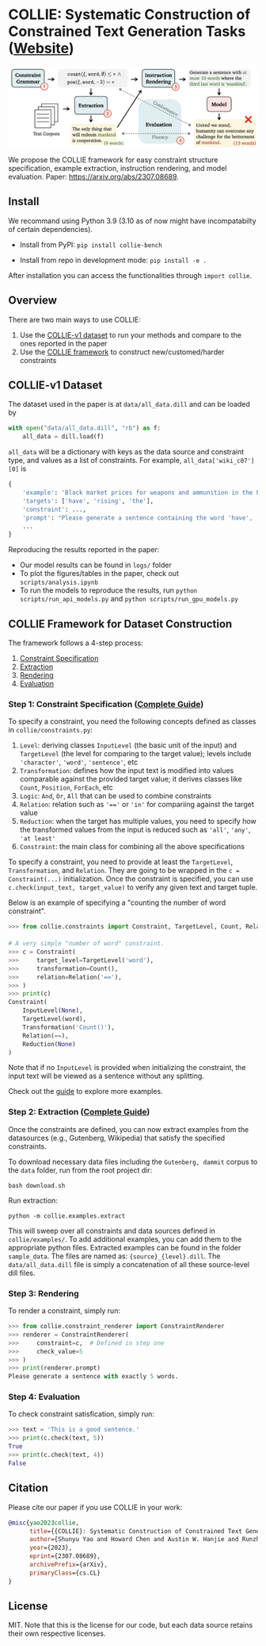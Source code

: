 # COLLIE: Systematic Construction of Constrained Text Generation Tasks ([Website](https://collie-benchmark.github.io/))

![teaser](./teaser.png)

We propose the COLLIE framework for easy constraint structure specification, example extraction, instruction rendering, and model evaluation. Paper: https://arxiv.org/abs/2307.08689.


## Install
We recommand using Python 3.9 (3.10 as of now might have incompatabilty of certain dependencies). 

* Install from PyPI: `pip install collie-bench`

* Install from repo in development mode: `pip install -e .`

After installation you can access the functionalities through `import collie`.

## Overview

There are two main ways to use COLLIE:
1. Use the [COLLIE-v1 dataset](#collie-v1-dataset) to run your methods and compare to the ones reported in the paper
2. Use the [COLLIE framework](#collie-framework-for-dataset-construction) to construct new/customed/harder constraints


## COLLIE-v1 Dataset

The dataset used in the paper is at `data/all_data.dill` and can be loaded by 
```python
with open("data/all_data.dill", "rb") as f:
    all_data = dill.load(f)
```

`all_data` will be a dictionary with keys as the data source and constraint type, and values as a list of constraints. For example, `all_data['wiki_c07'][0]` is

```python
{
    'example': 'Black market prices for weapons and ammunition in the Palestinian Authority-controlled areas have been rising, necessitating outside funding for the operation.', 
    'targets': ['have', 'rising', 'the'], 
    'constraint': ..., 
    'prompt': "Please generate a sentence containing the word 'have', 'rising', 'the'.", 
    ...
}
```

Reproducing the results reported in the paper:
- Our model results can be found in `logs/` folder
- To plot the figures/tables in the paper, check out `scripts/analysis.ipynb`
- To run the models to reproduce the results, run `python scripts/run_api_models.py` and `python scripts/run_gpu_models.py`


## COLLIE Framework for Dataset Construction

The framework follows a 4-step process:
1. [Constraint Specification](#step-1-constraint-specification-complete-guide)
2. [Extraction](#step-2-extraction-complete-guide)
3. [Rendering](#step-3-rendering)
4. [Evaluation](#step-4-evaluation)


### Step 1: Constraint Specification ([Complete Guide](docs/constraint_spec.md))

To specify a constraint, you need the following concepts defined as classes in `collie/constraints.py`:
1. `Level`: deriving classes `InputLevel` (the basic unit of the input) and `TargetLevel` (the level for comparing to the target value); levels include `'character'`, `'word'`, `'sentence'`, etc
2. `Transformation`: defines how the input text is modified into values comparable against the provided target value; it derives classes like `Count`, `Position`, `ForEach`, etc
3. `Logic`: `And`, `Or`, `All` that can be used to combine constraints
4. `Relation`: relation such as `'=='` or `'in'` for compariing against the target value
5. `Reduction`: when the target has multiple values, you need to specify how the transformed values from the input is reduced such as `'all'`, `'any'`, `'at least'`
6. `Constraint`: the main class for combining all the above specifications

To specify a constraint, you need to provide at least the `TargetLevel`, `Transformation`, and `Relation`.
They are going to be wrapped in the `c = Constraint(...)` initialization. Once the constraint is specified, you can use `c.check(input_text, target_value)` to verify any given text and target tuple.

Below is an example of specifying a "counting the number of word constraint".
```python
>>> from collie.constraints import Constraint, TargetLevel, Count, Relation

# A very simple "number of word" constraint.
>>> c = Constraint(
>>>     target_level=TargetLevel('word'),
>>>     transformation=Count(), 
>>>     relation=Relation('=='),
>>> )
>>> print(c)
Constraint(
    InputLevel(None),
    TargetLevel(word),
    Transformation('Count()'),
    Relation(==),
    Reduction(None)
)
```
Note that if no `InputLevel` is provided when initializing the constraint, the input text will be viewed as a sentence without any splitting.

Check out the [guide](docs/constraint_spec.md) to explore more examples.


### Step 2: Extraction ([Complete Guide](./docs/extraction.md))
Once the constraints are defined, you can now extract examples from the datasources (e.g., Gutenberg, Wikipedia) that satisfy the specified constraints.

To download necessary data files including the `Gutenberg, dammit` corpus to the `data` folder, run from the root project dir:
```
bash download.sh
```

Run extraction:
```
python -m collie.examples.extract
```
This will sweep over all constraints and data sources defined in `collie/examples/`. To add additional examples, you can add them to the appropriate python files.
Extracted examples can be found in the folder `sample_data`. The files are named as: `{source}_{level}.dill`. The `data/all_data.dill` file is simply a concatenation of all these source-level dill files.

### Step 3: Rendering

To render a constraint, simply run: 
```python
>>> from collie.constraint_renderer import ConstraintRenderer
>>> renderer = ConstraintRenderer(
>>>     constraint=c,  # Defined in step one
>>>     check_value=5
>>> )
>>> print(renderer.prompt)
Please generate a sentence with exactly 5 words.
```

### Step 4: Evaluation

To check constraint satisfication, simply run:
```python
>>> text = 'This is a good sentence.'
>>> print(c.check(text, 5))
True
>>> print(c.check(text, 4))
False
```
## Citation
Please cite our paper if you use COLLIE in your work:

```bibtex
@misc{yao2023collie,
      title={{COLLIE}: Systematic Construction of Constrained Text Generation Tasks}, 
      author={Shunyu Yao and Howard Chen and Austin W. Hanjie and Runzhe Yang and Karthik Narasimhan},
      year={2023},
      eprint={2307.08689},
      archivePrefix={arXiv},
      primaryClass={cs.CL}
}
```

## License
MIT. Note that this is the license for our code, but each data source retains their own respective licenses. 
